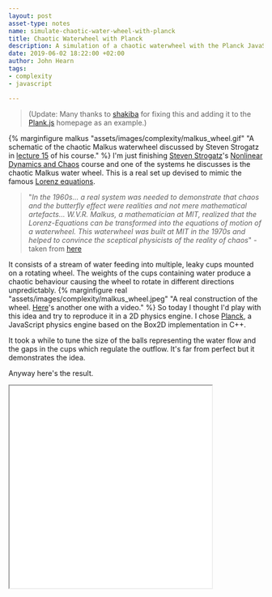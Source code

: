 ```yaml
---
layout: post
asset-type: notes
name: simulate-chaotic-water-wheel-with-planck
title: Chaotic Waterwheel with Planck
description: A simulation of a chaotic waterwheel with the Planck JavaScript physics engine.
date: 2019-06-02 18:22:00 +02:00
author: John Hearn
tags:
- complexity
- javascript

---
```


> (Update: Many thanks to [shakiba](https://github.com/shakiba) for fixing this and adding it to the [Plank.js](https://github.com/shakiba/planck.js) homepage as an example.)

{% marginfigure malkus "assets/images/complexity/malkus_wheel.gif" "A schematic of the chaotic Malkus waterwheel discussed by Steven Strogatz in [lecture 15](https://www.youtube.com/watch?v=HljJv7Hf6Zo) of his course." %}
I'm just finishing [Steven Strogatz](https://twitter.com/stevenstrogatz?ref_src=twsrc%5Egoogle%7Ctwcamp%5Eserp%7Ctwgr%5Eauthor)'s [Nonlinear Dynamics and Chaos](https://www.youtube.com/playlist?list=PLbN57C5Zdl6j_qJA-pARJnKsmROzPnO9V) course and one of the systems he discusses is the chaotic Malkus water wheel. This is a real set up devised to mimic the famous [Lorenz equations](https://en.wikipedia.org/wiki/Lorenz_system). 

> "*In the 1960s... a real system was needed to demonstrate that chaos and the butterfly effect were realities and not mere mathematical artefacts... W.V.R. Malkus, a mathematician at MIT, realized that the Lorenz-Equations can be transformed into the equations of motion of a waterwheel. This waterwheel was built at MIT in the 1970s and helped to convince the sceptical physicists of the reality of chaos*" - taken from [here](http://goodshare.org/wp/climate-bai/)

It consists of a stream of water feeding into multiple, leaky cups mounted on a rotating wheel. The weights of the cups containing water produce a chaotic behaviour causing the wheel to rotate in different directions unpredictably.
{% marginfigure real "assets/images/complexity/malkus_wheel.jpeg" "A real construction of the wheel. [Here](https://www.youtube.com/watch?v=51FgNhrS6jg)'s another one with a video." %}
So today I thought I'd play with this idea and try to reproduce it in a 2D physics engine. I chose [Planck](http://piqnt.com/planck.js/), a JavaScript physics engine based on the Box2D implementation in C++.

It took a while to tune the size of the balls representing the water flow and the gaps in the cups which regulate the outflow. It's far from perfect but it demonstrates the idea.

Anyway here's the result.

<pre>
<iframe width="400" height="400" src="{{ site.url }}/assets/frames/chaos-wheel-planck.html">
</pre>

